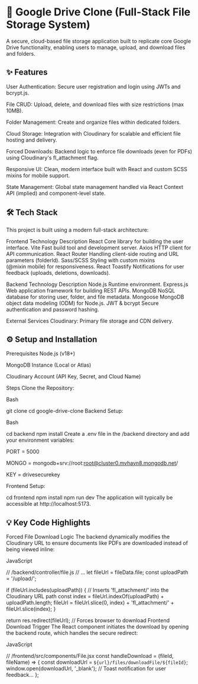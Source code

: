 # 🚀 Google Drive Clone (Full-Stack File Storage System)
A secure, cloud-based file storage application built to replicate core Google Drive functionality, enabling users to manage, upload, and download files and folders.

## ✨ Features
User Authentication: Secure user registration and login using JWTs and bcrypt.js.

File CRUD: Upload, delete, and download files with size restrictions (max 10MB).

Folder Management: Create and organize files within dedicated folders.

Cloud Storage: Integration with Cloudinary for scalable and efficient file hosting and delivery.

Forced Downloads: Backend logic to enforce file downloads (even for PDFs) using Cloudinary's fl_attachment flag.

Responsive UI: Clean, modern interface built with React and custom SCSS mixins for mobile support.

State Management: Global state management handled via React Context API (implied) and component-level state.

## 🛠️ Tech Stack
This project is built using a modern full-stack architecture:

Frontend
Technology	Description
React	Core library for building the user interface.
Vite	Fast build tool and development server.
Axios	HTTP client for API communication.
React Router	Handling client-side routing and URL parameters (folderId).
Sass/SCSS	Styling with custom mixins (@mixin mobile) for responsiveness.
React Toastify	Notifications for user feedback (uploads, deletions, downloads).

Backend
Technology	Description
Node.js	Runtime environment.
Express.js	Web application framework for building REST APIs.
MongoDB	NoSQL database for storing user, folder, and file metadata.
Mongoose	MongoDB object data modeling (ODM) for Node.js.
JWT & bcrypt	Secure authentication and password hashing.

External Services
Cloudinary: Primary file storage and CDN delivery.

## ⚙️ Setup and Installation
Prerequisites
Node.js (v18+)

MongoDB Instance (Local or Atlas)

Cloudinary Account (API Key, Secret, and Cloud Name)

Steps
Clone the Repository:

Bash

git clone <repository-url>
cd google-drive-clone
Backend Setup:

Bash

cd backend
npm install
Create a .env file in the /backend directory and add your environment variables:

PORT = 5000

MONGO = mongodb+srv://root:root@cluster0.mvhavn8.mongodb.net/

KEY = drivesecurekey


Frontend Setup:


cd frontend
npm install
npm run dev
The application will typically be accessible at http://localhost:5173.

## 💡 Key Code Highlights
Forced File Download Logic
The backend dynamically modifies the Cloudinary URL to ensure documents like PDFs are downloaded instead of being viewed inline:

JavaScript

// /backend/controller/file.js
// ...
let fileUrl = fileData.file;
const uploadPath = '/upload/';

if (fileUrl.includes(uploadPath)) {
    // Inserts 'fl_attachment/' into the Cloudinary URL path
    const index = fileUrl.indexOf(uploadPath) + uploadPath.length;
    fileUrl = fileUrl.slice(0, index) + 'fl_attachment/' + fileUrl.slice(index);
}

return res.redirect(fileUrl); // Forces browser to download
Frontend Download Trigger
The React component initiates the download by opening the backend route, which handles the secure redirect:

JavaScript

// /frontend/src/components/File.jsx
const handleDownload = (fileId, fileName) => {
    const downloadUrl = `${url}/files/downloadFile/${fileId}`;
    window.open(downloadUrl, '_blank');
    // Toast notification for user feedback...
};
